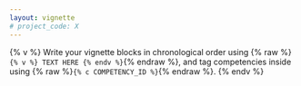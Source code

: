 ```yaml
---
layout: vignette
# project_code: X
---
```


{% v %}
Write your vignette blocks in chronological order using {% raw %}<code class="text-nowrap">{% v %} TEXT HERE {% endv %}</code>{% endraw %}, and tag competencies inside using {% raw %}<code code class="text-nowrap">{% c COMPETENCY_ID %}</code>{% endraw %}.
{% endv %}